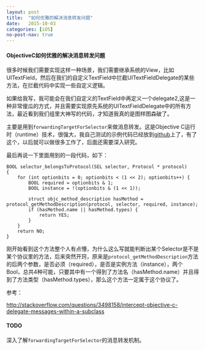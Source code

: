 ```yaml
---
layout: post
title:  "如何优雅的解决消息转发问题"
date:   2015-10-03
categories: [iOS]
no-post-nav: true
---
```



#### ObjectiveC如何优雅的解决消息转发问题

很多时候我们需要实现这样一种场景，我们需要继承系统的View，比如UITextField，然后在我们的自定义TextField中拦截UITextFieldDelegate的某些方法，在拦截代码中实现一些自定义逻辑。

如果给我写，我可能会在我们自定义的TextField中再定义一个delegate2,这是一种非常傻瓜的方式，并且需要实现原先系统的UITextFieldDelegate中的所有方法，最近看到我们组里大神写的代码，才知道我真的是图样图森破了。

主要是用到`forwardingTargetForSelector`来做消息转发。这是Objective C运行时（runtime）技术，很强大，我自己测试的示例代码已经放到[github](https://github.com/liuweicode/MessageInterceptorDemo)上了，有了这个，以后就可以做很多工作了，后面还需要深入研究。

最后再说一下里面用到的一段代码，如下：

```
BOOL selector_belongsToProtocol(SEL selector, Protocol * protocol)
{
    for (int optionbits = 0; optionbits < (1 << 2); optionbits++) {
        BOOL required = optionbits & 1;
        BOOL instance = !(optionbits & (1 << 1));
        
        struct objc_method_description hasMethod = protocol_getMethodDescription(protocol, selector, required, instance);
        if (hasMethod.name || hasMethod.types) {
            return YES;
        }
    }
    return NO;
}
```

刚开始看到这个方法整个人有点懵，为什么这么写就能判断出某个Selector是不是某个协议里的方法，后来突然开窍，原来是`protocol_getMethodDescription`方法的后两个参数，是否必须（required），是否是实例方法（instance），两个Bool，总共4种可能，只要其中有一个得到了方法名（hasMethod.name）并且得到了方法类型（hasMethod.types），那么这个方法一定属于这个协议了。

参考：

http://stackoverflow.com/questions/3498158/intercept-objective-c-delegate-messages-within-a-subclass

#### TODO

深入了解`forwardingTargetForSelector`的消息转发机制。
